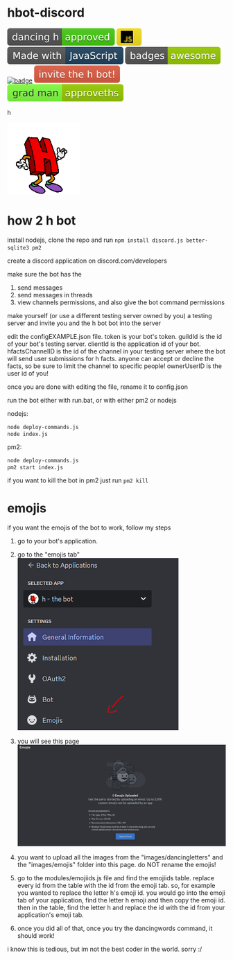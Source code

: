 # hbot-discord
![badge](images/github/dancinghapproved.svg) ![badge](images/github/jsicon.svg) ![badge](images/github/madewithjs.svg) ![badge](images/github/badges-awesome-green.svg) [![badge](https://img.shields.io/discord/1272481386443313233?label=&logo=discord&logoColor=ffffff&color=7389D8&labelColor=6A7EC2)](https://discord.gg/bNeQwCBb) [![badge](images/github/invitehbot.svg)](https://discord.com/oauth2/authorize?client_id=1272230120521732107)  [![badge](images/github/gradman.svg)](https://gradientman.neocities.org)

h

![dancing h](images/dancingletters/h.gif)
# how 2 h bot
<!-- install nodejs, clone the repo and run ```npm install discord.js better-sqlite3 lyntr.js``` -->
install nodejs, clone the repo and run ```npm install discord.js better-sqlite3 pm2```

create a discord application on discord.com/developers

make sure the bot has the
1. send messages
2. send messages in threads
3. view channels
permissions, and also give the bot command permissions

make yourself (or use a different testing server owned by you) a testing server and invite you and the h bot bot into the server

edit the configEXAMPLE.json file.
token is your bot's token.
guildId is the id of your bot's testing server.
clientId is the application id of your bot.
hfactsChannelID is the id of the channel in your testing server where the bot will send user submissions for h facts. anyone can accept or decline the facts, so be sure to limit the channel to specific people!
ownerUserID is the user id of you!

once you are done with editing the file, rename it to config.json
<!-- shelved feature for now. will come back soon
# lyntr.js functionallity

if you want to use lyntr.js with your server, here's what to do
-->

run the bot either with run.bat, or with either pm2 or nodejs

nodejs:

```
node deploy-commands.js
node index.js
```

pm2:

```
node deploy-commands.js
pm2 start index.js
```

if you want to kill the bot in pm2 just run ``` pm2 kill ```

# emojis
if you want the emojis of the bot to work, follow my steps

1. go to your bot's application.
2. go to the "emojis tab"
![emoji tab](images/github/emojitab.png)

3. you will see this page
![emoji page](images/github/emojipage.png)

4. you want to upload all the images from the "images/dancingletters" and the "images/emojis" folder into this page. do NOT rename the emojis!
5. go to the modules/emojiids.js file and find the emojiids table. replace every id from the table with the id from the emoji tab. so, for example you wanted to replace the letter h's emoji id. you would go into the emoji tab of your application, find the letter h emoji and then copy the emoji id. then in the table, find the letter h and replace the id with the id from your application's emoji tab.
6. once you did all of that, once you try the dancingwords command, it should work!

i know this is tedious, but im not the best coder in the world. sorry :/
